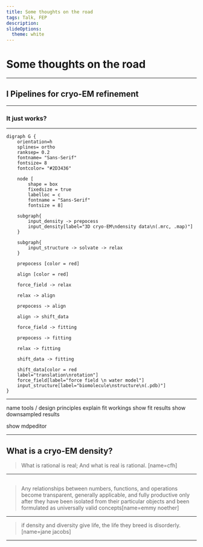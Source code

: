 ```yaml
---
title: Some thoughts on the road
tags: Talk, FEP
description: 
slideOptions:
  theme: white
---
```


<style>
.reveal { font-size: 30px; }
.reveal section img { background:none; border:none; 
    -shadow:none; }
</style>

# Some thoughts on the road



---

## I Pipelines for cryo-EM refinement

---

### It just works?



---



```graphviz
digraph G {
    orientation=h
    splines= ortho
    ranksep= 0.2
    fontname= "Sans-Serif"
    fontsize= 8
    fontcolor= "#2D3436"

    node [
        shape = box
        fixedsize = true
        labelloc = c
        fontname = "Sans-Serif"
        fontsize = 8]
    
    subgraph{
        input_density -> prepocess
        input_density[label="3D cryo-EM\ndensity data\n(.mrc, .map)"]
    }
    
    subgraph{
        input_structure -> solvate -> relax
    }
    
    prepocess [color = red]
    
    align [color = red]
    
    force_field -> relax
    
    relax -> align
    
    prepocess -> align
    
    align -> shift_data
    
    force_field -> fitting
    
    prepocess -> fitting
    
    relax -> fitting
    
    shift_data -> fitting
    
    shift_data[color = red
    label="translation\nrotation"]
    force_field[label="force field \n water model"]
    input_structure[label="biomolecule\nstructure\n(.pdb)"]
}
```


---

name tools / design principles
explain fit workings
show fit results
show downsampled results

show mdpeditor

---

## What is a cryo-EM density?

> What is rational is real; And what is real is rational.
[name=cfh]

---

## 


> Any relationships between numbers, functions, and operations become transparent, generally applicable, and fully productive only after they have been isolated from their particular objects and been formulated as universally valid concepts[name=emmy noether]

---
> if density and diversity give life, the life they breed is disorderly.[name=jane jacobs]

---

